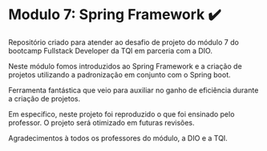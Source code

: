 # Modulo 7: Spring Framework  :heavy_check_mark:

Repositório criado para atender ao desafio de projeto do módulo 7 do bootcamp Fullstack Developer da TQI em parceria com a DIO.

Neste módulo fomos introduzidos ao Spring Framework  e a criação de projetos utilizando a padronização em conjunto com o Spring boot.

Ferramenta fantástica que veio para auxiliar no ganho de eficiência durante a criação de projetos.

Em especifico, neste projeto foi reproduzido o que foi ensinado pelo professor.
O projeto será otimizado em futuras revisões.

Agradecimentos à todos os professores do módulo, a DIO e a TQI.


